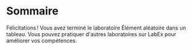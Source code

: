 # Sommaire

Félicitations ! Vous avez terminé le laboratoire Élément aléatoire dans un tableau. Vous pouvez pratiquer d'autres laboratoires sur LabEx pour améliorer vos compétences.
